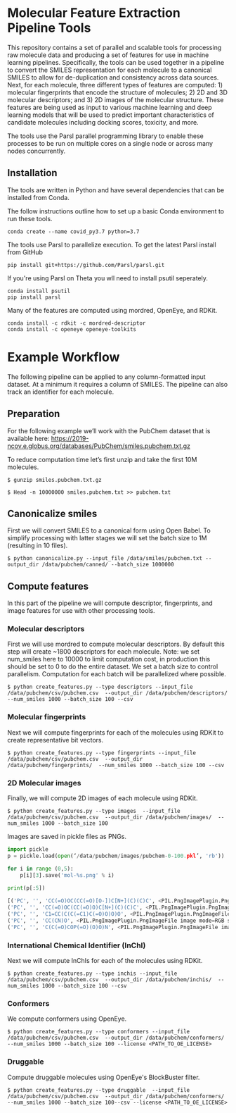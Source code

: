 # Molecular Feature Extraction Pipeline Tools

This repository contains a set of parallel and scalable tools for processing raw molecule data and producing a set of features for use in machine learning pipelines. Specifically, the tools can be used together in a pipeline to convert the SMILES representation for each molecule to a canonical SMILES to allow for de-duplication and consistency across data sources. Next, for each molecule, three different types of features are computed: 1) molecular fingerprints that encode the structure of molecules; 2) 2D and 3D molecular descriptors; and 3) 2D images of the molecular structure. These features are being used as input to various machine learning and deep learning models that will be used to predict important characteristics of candidate molecules including docking scores, toxicity, and more.

The tools use the Parsl parallel programming library to enable these processes to be run on multiple cores on a single node or across many nodes concurrently. 


## Installation

The tools are written in Python and have several dependencies that can be installed from Conda. 

The follow instructions outline how to set up a basic Conda environment to run these tools. 

```
conda create --name covid_py3.7 python=3.7
```

The tools use Parsl to parallelize execution. To get the latest Parsl install from GitHub

```
pip install git+https://github.com/Parsl/parsl.git
```

If you're using Parsl on Theta you wll need to install psutil seperately. 

```
conda install psutil
pip install parsl
```

Many of the features are computed using mordred, OpenEye, and RDKit.

```
conda install -c rdkit -c mordred-descriptor 
conda install -c openeye openeye-toolkits
```

# Example Workflow

The following pipeline can be applied to any column-formatted input dataset. At a minimum it requires a column of SMILES. The pipeline can also track an identifier for each molecule.

## Preparation
For the following example we’ll work with the PubChem dataset that is available here: https://2019-ncov.e.globus.org/databases/PubChem/smiles.pubchem.txt.gz

To reduce computation time let’s first unzip and take the first 10M molecules. 

```
$ gunzip smiles.pubchem.txt.gz

$ Head -n 10000000 smiles.pubchem.txt >> pubchem.txt
```

## Canonicalize smiles

First we will convert SMILES to a canonical form using Open Babel. To simplify processing with latter stages we will set the batch size to 1M (resulting in 10 files).

```
$ python canonicalize.py --input_file /data/smiles/pubchem.txt --output_dir /data/pubchem/canned/ --batch_size 1000000
```

## Compute features

In this part of the pipeline we will compute descriptor, fingerprints, and image features for use with other processing tools.

### Molecular descriptors 

First we will use mordred to compute molecular descriptors. By default this step will create ~1800 descriptors for each molecule.  Note: we set num_smiles here to 10000 to limit computation cost, in production this should be set to 0 to do the entire dataset. We set a batch size to control parallelism. Computation for each batch will be parallelized where possible.

```
$ python create_features.py --type descriptors --input_file /data/pubchem/csv/pubchem.csv  --output_dir /data/pubchem/descriptors/  --num_smiles 1000 --batch_size 100 --csv
```

### Molecular fingerprints

Next we will compute fingerprints for each of the molecules using RDKit to create representative bit vectors. 

```
$ python create_features.py --type fingerprints --input_file /data/pubchem/csv/pubchem.csv  --output_dir /data/pubchem/fingerprints/  --num_smiles 1000 --batch_size 100 --csv
```

### 2D Molecular images

Finally, we will compute 2D images of each molecule using RDKit.

```
$ python create_features.py --type images  --input_file /data/pubchem/csv/pubchem.csv  --output_dir /data/pubchem/images/  --num_smiles 1000 --batch_size 100
```

Images are saved in pickle files as PNGs. 

```python
import pickle
p = pickle.load(open(‘/data/pubchem/images/pubchem-0-100.pkl’, 'rb'))

for i in range (0,5):
    p[i][3].save('mol-%s.png' % i)
    
print(p[:5])

[('PC', '', 'CC(=O)OC(CC(=O)[O-])C[N+](C)(C)C', <PIL.PngImagePlugin.PngImageFile image mode=RGB size=128x128 at 0x7F7E1D5259D0>), 
('PC', '', 'CC(=O)OC(CC(=O)O)C[N+](C)(C)C', <PIL.PngImagePlugin.PngImageFile image mode=RGB size=128x128 at 0x7F7E1D4B8810>), 
('PC', '', 'C1=CC(C(C(=C1)C(=O)O)O)O', <PIL.PngImagePlugin.PngImageFile image mode=RGB size=128x128 at 0x7F7E1D058E90>), 
('PC', '', 'CC(CN)O', <PIL.PngImagePlugin.PngImageFile image mode=RGB size=128x128 at 0x7F7E1D058F90>), 
('PC', '', 'C(C(=O)COP(=O)(O)O)N', <PIL.PngImagePlugin.PngImageFile image mode=RGB size=128x128 at 0x7F7E1D05F090>)]
```

### International Chemical Identifier (InChI)

Next we will compute InChIs for each of the molecules using RDKit. 

```
$ python create_features.py --type inchis --input_file /data/pubchem/csv/pubchem.csv  --output_dir /data/pubchem/inchis/  --num_smiles 1000 --batch_size 100 --csv
```

### Conformers

We compute conformers using OpenEye.

```
$ python create_features.py --type conformers --input_file /data/pubchem/csv/pubchem.csv  --output_dir /data/pubchem/conformers/  --num_smiles 1000 --batch_size 100 --license <PATH_TO_OE_LICENSE>
```

### Druggable

Compute druggable molecules using OpenEye's BlockBuster filter.
```
$ python create_features.py --type druggable  --input_file /data/pubchem/csv/pubchem.csv  --output_dir /data/pubchem/conformers/  --num_smiles 1000 --batch_size 100--csv --license <PATH_TO_OE_LICENSE>
```

